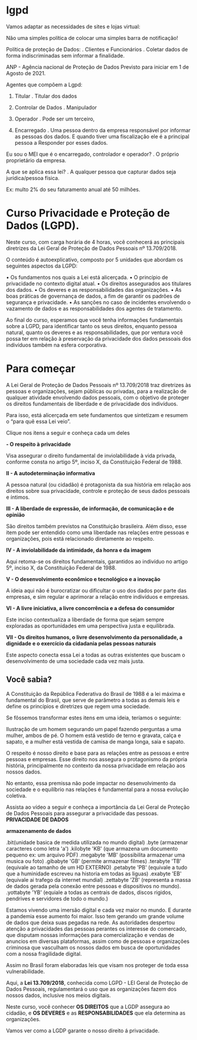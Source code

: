 # lgpd

Vamos adaptar as necessidades de sites e lojas virtual:

Não uma simples política de colocar uma simples barra de notificação!

Política de proteção de Dados:
. Clientes e Funcionários
. Coletar dados de forma indiscriminadas sem informar a finalidade.

ANP - Agência nacional de Proteção de Dados
Previsto para iniciar em 1 de Agosto de 2021.

Agentes que compõem a Lgpd:

1. Titular
. Titular dos dados

2. Controlar de Dados
. Manipulador 

3. Operador
. Pode ser um terceiro, 

4. Encarregado
. Uma pessoa dentro da empresa responsável por informar as pessoas dos dados.
E quando tiver uma fiscalização ele é a principal pessoa a
Responder por esses dados.

Eu sou o MEI que é o encarregado, controlador e operador?
. O próprio proprietário da empresa.

A que se aplica essa lei?
. A qualquer pessoa que capturar dados seja jurídica/pessoa física.

Ex: multo 2% do seu faturamento anual até 50 milhões.

# Curso Privacidade e Proteção de Dados (LGPD).

Neste curso, com carga horária de 4 horas, você conhecerá as principais diretrizes da Lei Geral de Proteção de Dados Pessoais nº 13.709/2018.

O conteúdo é autoexplicativo, composto por 5 unidades que abordam os seguintes aspectos da LGPD:

•  Os fundamentos nos quais a Lei está alicerçada.
•  O princípio de privacidade no contexto digital atual.
•  Os direitos assegurados aos titulares dos dados.
•  Os deveres e as responsabilidades das organizações. 
•  As boas práticas de governança de dados, a fim de garantir os padrões de segurança e privacidade.
•  As sanções no caso de incidentes envolvendo o vazamento de dados e as responsabilidades dos agentes de tratamento. 

Ao final do curso, esperamos que você tenha informações fundamentais sobre a LGPD, para identificar tanto os seus direitos, enquanto pessoa natural, quanto os deveres e as responsabilidades, que por ventura você possa ter em relação à preservação da privacidade dos dados pessoais dos indivíduos também na esfera corporativa.

# Para começar

A Lei Geral de Proteção de Dados Pessoais nº 13.709/2018 traz diretrizes às pessoas e organizações, sejam públicas ou privadas, para a realização de qualquer atividade envolvendo dados pessoais, com o objetivo de proteger os direitos fundamentais de liberdade e de privacidade dos indivíduos.

Para isso, está alicerçada em sete fundamentos que sintetizam e resumem o “para quê essa Lei veio”.

Clique nos itens a seguir e conheça cada um deles

**- O respeito à privacidade**

Visa assegurar o direito fundamental de inviolabilidade à vida privada, conforme consta no artigo 5º, inciso X, da Constituição Federal de 1988.

**II - A autodeterminação informativa**

A pessoa natural (ou cidadão) é protagonista da sua história em relação aos direitos sobre sua privacidade, controle e proteção de seus dados pessoais e íntimos.

**III - A liberdade de expressão, de informação, de comunicação e de opinião**

São direitos também previstos na Constituição brasileira. Além disso, esse item pode ser entendido como uma liberdade nas relações entre pessoas e organizações, pois está relacionado diretamente ao respeito.

**IV - A inviolabilidade da intimidade, da honra e da imagem**

Aqui retoma-se os direitos fundamentais, garantidos ao indivíduo no artigo 5º, inciso X, da Constituição Federal de 1988.

**V - O desenvolvimento econômico e tecnológico e a inovação**

A ideia aqui não é burocratizar ou dificultar o uso dos dados por parte das empresas, e sim regular e aprimorar a relação entre indivíduos e empresas.

**VI - A livre iniciativa, a livre concorrência e a defesa do consumidor**

Este inciso contextualiza a liberdade de forma que sejam sempre exploradas as oportunidades em uma perspectiva justa e equilibrada.

**VII - Os direitos humanos, o livre desenvolvimento da personalidade, a dignidade e o exercício da cidadania pelas pessoas naturais**

Este aspecto conecta essa Lei a todas as outras existentes que buscam o desenvolvimento de uma sociedade cada vez mais justa.

## Você sabia?

A Constituição da República Federativa do Brasil de 1988 é a lei máxima e fundamental do Brasil, que serve de parâmetro a todas as demais leis e define os princípios e diretrizes que regem uma sociedade.

Se fôssemos transformar estes itens em uma ideia, teríamos o seguinte:

Ilustração de um homem segurando um papel fazendo perguntas a uma mulher, ambos de pé. O homem está vestido de terno e gravata, calça e sapato, e a mulher está vestida de camisa de manga longa, saia e sapato.

O respeito é nosso direito e base para as relações entre as pessoas e entre pessoas e empresas. Esse direito nos assegura o protagonismo da própria história, principalmente no contexto da nossa privacidade em relação aos nossos dados.

No entanto, essa premissa não pode impactar no desenvolvimento da sociedade e o equilíbrio nas relações é fundamental para a nossa evolução coletiva.

Assista ao vídeo a seguir e conheça a importância da Lei Geral de Proteção de Dados Pessoais para assegurar a privacidade das pessoas. **PRIVACIDADE DE DADOS**

**armazenamento de dados**

.bit(unidade basica de medida utilizada no mundo digital)
.byte (armazenar caracteres como letra 'a')
.kilobyte 'KB' (que armazena um documento pequeno ex: um arquivo PDF)
.megabyte 'MB' (possibilita armazenar uma musica ou foto)
.gibabyte 'GB' (permite armazenar filmes)
.terabyte 'TB' (equivale ao tamanho de um HD EXTERNO)
.petabyte 'PB' (equivale a tudo que a huminidade escreveu na historia em todas as liguas)
.exabyte 'EB' (equivale ai trafego da internet mundial)
.zettabyte 'ZB' (representa a massa de dados gerada pela conexão entre pessoas e dispositivos no mundo).
.yottabyte 'YB' (equiale a todas as centrais de dados, discos rigidos, pendrives e servidores de todo o mundo.)

Estamos vivendo uma imersão digital e cada vez maior no mundo. E durante a pandemia esse aumento foi maior. Isso tem gerando um grande volume de dados que deixa suas pegadas na rede. As autoridades despertou atenção a privacidades das pessoas perantes os interesse do comercado, que disputam nossas informações para comercialização e vendas de anuncios em diversas plataformas, assim como de pessoas e organizações criminosa que vasculham os nossos dados em busca de oportunidades com a nossa fragilidade digital.

Assim no Brasil foram elaboradas leis que visam nos proteger de toda essa vulnerabilidade.

Aqui, a **Lei 13.709/2018**, conhecida como LGPD - LEI Geral de Proteção de Dados Pessoais, regulamentará o uso que as organizações fazem dos nossos dados, inclusive nos meios digitais.

Neste curso, você conhecer **OS DIREITOS** que a LGDP assegura ao cidadão, e **OS DEVERES** e as **RESPONSABILIDADES** que ela determina as organizações.

Vamos ver como a LGDP garante o nosso direito á privacidade.





